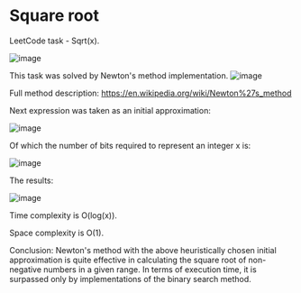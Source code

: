 # Square root
LeetCode task - Sqrt(x).

![image](https://github.com/user-attachments/assets/89e9f102-cb14-4831-bf1e-0d4dd840d951)



This task was solved by Newton's method implementation.
![image](https://github.com/user-attachments/assets/6c8dceab-2b42-475e-86f4-db569070093d)

Full method description:
https://en.wikipedia.org/wiki/Newton%27s_method

Next expression was taken as an initial approximation:

![image](https://github.com/user-attachments/assets/61c4ba51-599a-4a4d-a19e-83903b0ab894)

Of which the number of bits required to represent an integer x is:

![image](https://github.com/user-attachments/assets/0d7c49b2-00bc-4a53-b8cb-9f99fb4ef14d)



The results:

![image](https://github.com/user-attachments/assets/5bd96ada-c31a-4e6f-86a9-3b5887cac443)

Time complexity is O(log(x)).

Space complexity is O(1).

Conclusion: Newton's method with the above heuristically chosen initial approximation is quite effective in calculating the square root of non-negative numbers in a given range. In terms of execution time, it is surpassed only by implementations of the binary search method.
